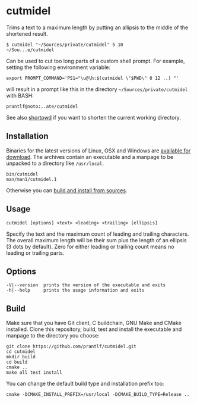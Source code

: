 # cutmidel

Trims a text to a maximum length by putting an allipsis to the middle of the shortened result.

    $ cutmidel "~/Sources/private/cutmidel" 5 10
    ~/Sou...e/cutmidel

Can be used to cut too long parts of a custom shell prompt. For example, setting the following environment variable:

    export PROMPT_COMMAND='PS1="\u@\h:$(cutmidel \"$PWD\" 0 12 ..) "'

will result in a prompt like this in the directory `~/Sources/private/cutmidel` with BASH:

    prantlf@noto:..ate/cutmidel

See also [shortpwd] if you want to shorten the current working directory.

## Installation

Binaries for the latest versions of Linux, OSX and Windows are [available for download]. The archives contain an executable and a manpage to be unpacked to a directory like `/usr/local`.

    bin/cutmidel
    man/man1/cutmidel.1

Otherwise you can [build and install from sources](#build).

## Usage

    cutmidel [options] <text> <leading> <trailing> [ellipsis]

Specify the text and the maximum count of leading and trailing characters. The overall maximum length will be their sum plus the length of an ellipsis (3 dots by default). Zero for either leading or trailing count means no leading or trailing parts.

## Options

    -V|--version  prints the version of the executable and exits
    -h|--help     prints the usage information and exits

[shortpwd]: https://github.com/prantlf/shortpwd

## Build

Make sure that you have Git client, C buildchain, GNU Make and CMake installed. Clone this repository, build, test and install the executable and manpage to the directory you choose:

    git clone https://github.com/prantlf/cutmidel.git
    cd cutmidel
    mkdir build
    cd build
    cmake ..
    make all test install

You can change the default build type and installation prefix too:

    cmake -DCMAKE_INSTALL_PREFIX=/usr/local -DCMAKE_BUILD_TYPE=Release ..

[available for download]: https://github.com/prantlf/cutmidel/releases
